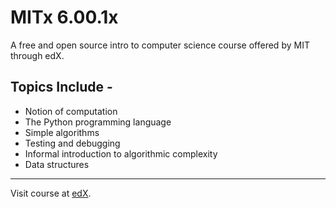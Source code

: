 # MITx 6.00.1x
A free and open source intro to computer science course offered by MIT through edX.

## Topics Include -
* Notion of computation
* The Python programming language
* Simple algorithms
* Testing and debugging
* Informal introduction to algorithmic complexity
* Data structures

---

Visit course at [edX](https://www.edx.org/course/introduction-to-computer-science-and-programming-7 "edX Website").